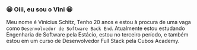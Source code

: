 ### 😁 Oiii, eu sou o Vini 😁

Meu nome é Vinicius Schitz, Tenho 20 anos e estou à procura de uma vaga como ``Desenvolvedor de Software Back End``. Atualmente estou estudando Engenharia de Software pela Estácio, estou no terceiro período, e também estou em um curso de Desenvolvedor Full Stack pela Cubos Academy.

<!--
- 🔭 I’m currently working on ...
- 🌱 I’m currently learning ...
- 👯 I’m looking to collaborate on ...
- 🤔 I’m looking for help with ...
- 💬 Ask me about ...
- 📫 How to reach me: ...
- 😄 Pronouns: ...
- ⚡ Fun fact: ...
-->

